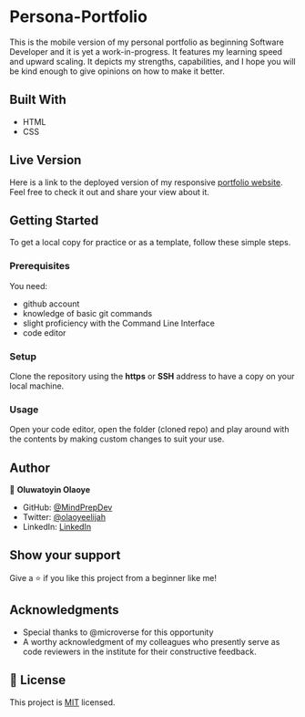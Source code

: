 # Persona-Portfolio

This is the mobile version of my personal portfolio as beginning Software Developer and it is yet a work-in-progress. It features my learning speed and upward scaling. It depicts my strengths, capabilities, and I hope you will be kind enough to give opinions on how to make it better. 

## Built With

- HTML
- CSS

## Live Version

Here is a link to the deployed version of my responsive [portfolio website](https://mindprepdev.github.io/).
Feel free to check it out and share your view about it. 

## Getting Started

To get a local copy for practice or as a template, follow these simple steps.

### Prerequisites
You need:
- github account
- knowledge of basic git commands
- slight proficiency with the Command Line Interface
- code editor

### Setup
Clone the repository using the **https** or **SSH** address to have a copy on your local machine.

### Usage
Open your code editor, open the folder (cloned repo) and play around with the contents by making custom changes to suit your use.

## Author

👤 **Oluwatoyin Olaoye**

- GitHub: [@MindPrepDev](https://github.com/MindPrepDev)
- Twitter: [@olaoyeelijah](https://twitter.com/olaoyeelijah)
- LinkedIn: [LinkedIn](https://linkedin.com/in/oluwatoyin-olaoye-82880363/)


## Show your support

Give a ⭐️ if you like this project from a beginner like me!

## Acknowledgments

- Special thanks to @microverse for this opportunity
- A worthy acknowledgment of my colleagues who presently serve as code reviewers in the institute for their constructive feedback.


## 📝 License

This project is [MIT](./MIT.md) licensed.